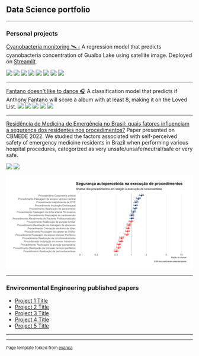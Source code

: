 ## Data Science portfolio

---

### Personal projects

[Cyanobacteria monitoring 
🛰️ 💧](https://github.com/danielbrito91/cyanobacteria-monitoring)
A regression model that predicts cyanobacteria concentration of Guaíba Lake using satellite image. Deployed on [Streamlit](https://danielbrito91-cyanobacteria-monitoring-app-q9d98u.streamlit.app/).

[![](https://img.shields.io/badge/Python-white?logo=Python)](#) [![](https://img.shields.io/badge/Jupyter-white?logo=Jupyter)](#) [![](https://img.shields.io/badge/Plotly-gray?logo=plotly)](#) [![](https://img.shields.io/badge/Scikit_learn-white?logo=scikitlearn)](#) [![](https://img.shields.io/badge/Streamlit-white?logo=streamlit)](#) [![](https://img.shields.io/badge/Amazon_S3-white?logo=amazons3)](#) [![](https://img.shields.io/badge/Pandas-gray?logo=pandas)](#) [![](https://img.shields.io/badge/Google_Earth_Engine-white?logo=googleearthengine)](#)

---
[Fantano doesn't like to dance 🎧](https://danielbrito.netlify.app/post/2021-07-24-fantano-doesn-t-like-to-dance-a-classification-model-on-needle-drop-s-reviews/)
A classification model that predicts if Anthony Fantano will score a album with at least 8, making it on the Loved List.
[![](https://img.shields.io/badge/Python-white?logo=Python)](#) [![](https://img.shields.io/badge/R-gray?logo=r)](#) [![](https://img.shields.io/badge/Tidyverse-white?logo=tidyverse)](#) [![](https://img.shields.io/badge/Scikit_learn-white?logo=scikitlearn)](#) [![](https://img.shields.io/badge/Pandas-gray?logo=pandas)](#)

---
[Residência de Medicina de Emergência no Brasil: quais fatores influenciam a segurança dos residentes nos procedimentos?](https://github.com/danielbrito91/resemer)
Paper presented on CBMEDE 2022. We studied the factors associated with self-perceived safety of emergency medicine residents in Brazil when performing various hospital procedures, categorized as very unsafe/unsafe/neutral/safe or very safe.

[![](https://img.shields.io/badge/Python-white?logo=Python)](#) [![](https://img.shields.io/badge/R-gray?logo=r)](#)

<img src="images/procedimentos.png?raw=true"/>

---

### Environmental Engineering published papers

- [Project 1 Title](http://example.com/)
- [Project 2 Title](http://example.com/)
- [Project 3 Title](http://example.com/)
- [Project 4 Title](http://example.com/)
- [Project 5 Title](http://example.com/)

---




---
<p style="font-size:11px">Page template forked from <a href="https://github.com/evanca/quick-portfolio">evanca</a></p>
<!-- Remove above link if you don't want to attibute -->
